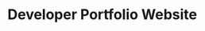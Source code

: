 # Developer Portfolio Website

<!-- <p align="center">
  <img width="460" height="300" src="http://www.fillmurray.com/460/300">
</p> -->
